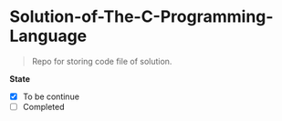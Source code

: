 # Solution-of-The-C-Programming-Language

> Repo for storing code file of solution.

**State**

- [x] To be continue
- [ ] Completed
